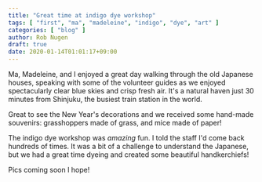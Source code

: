 ```yaml
---
title: "Great time at indigo dye workshop"
tags: [ "first", "ma", "madeleine", "indigo", "dye", "art" ]
categories: [ "blog" ]
author: Rob Nugen
draft: true
date: 2020-01-14T01:01:17+09:00
---
```


Ma, Madeleine, and I enjoyed a great day walking through the old
Japanese houses, speaking with some of the volunteer guides as we
enjoyed spectacularly clear blue skies and crisp fresh air.  It's a
natural haven just 30 minutes from Shinjuku, the busiest train station
in the world.

Great to see the New Year's decorations and we received some hand-made
souvenirs: grasshoppers made of grass, and mice made of paper!

The indigo dye workshop was *amazing* fun.  I told the staff I'd come back
hundreds of times.  It was a bit of a challenge to understand the
Japanese, but we had a great time dyeing and created some beautiful handkerchiefs!

Pics coming soon I hope!
